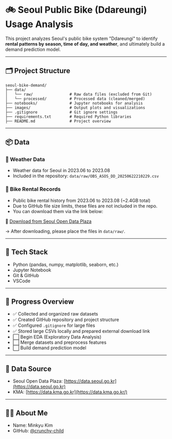 # 🚲 Seoul Public Bike (Ddareungi) Usage Analysis

This project analyzes Seoul's public bike system "Ddareungi" to identify  
**rental patterns by season, time of day, and weather**, and ultimately build a demand prediction model.

---

## 🗂️ Project Structure
```text
seoul-bike-demand/
├── data/
│   └── raw/                # Raw data files (excluded from Git)
│   └── processed/          # Processed data (cleaned/merged)
├── notebooks/              # Jupyter notebooks for analysis
├── images/                 # Output plots and visualizations
├── .gitignore              # Git ignore settings
├── requirements.txt        # Required Python libraries
├── README.md               # Project overview
```
---

## 📦 Data

### 🔹 Weather Data
- Weather data for Seoul in 2023.06 to 2023.08
- Included in the repository: `data/raw/OBS_ASOS_DD_20250622210229.csv`

### 🔸 Bike Rental Records
- Public bike rental history from 2023.06 to 2023.08 (~2.4GB total)
- Due to GitHub file size limits, these files are not included in the repo.
- You can download them via the link below:

📎 [Download from Seoul Open Data Plaza](https://data.seoul.go.kr/dataList/OA-15182/F/1/datasetView.do)

→ After downloading, please place the files in `data/raw/`.

---

## 🧰 Tech Stack

- Python (pandas, numpy, matplotlib, seaborn, etc.)
- Jupyter Notebook
- Git & GitHub
- VSCode

---

## 🚀 Progress Overview

- ✅ Collected and organized raw datasets
- ✅ Created GitHub repository and project structure
- ✅ Configured `.gitignore` for large files
- ✅ Stored large CSVs locally and prepared external download link
- ⬜ Begin EDA (Exploratory Data Analysis)
- ⬜ Merge datasets and preprocess features
- ⬜ Build demand prediction model

---

## 📌 Data Source

- Seoul Open Data Plaza: [https://data.seoul.go.kr](https://data.seoul.go.kr)
- KMA: [https://data.kma.go.kr](https://data.kma.go.kr/)

---

## 🙋‍♂️ About Me

- Name: Minkyu Kim
- GitHub: [@crunchy-child](https://github.com/crunchy-child)
